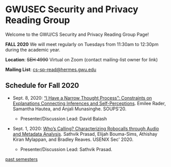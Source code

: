 # GWUSEC Security and Privacy Reading Group

Welcome to the GWU/CS Security and Privacy Reading Group Page!

**FALL 2020** We will meet regularly on Tuesdays from 11:30am to 12:30pm during the academic year. 

**Location**: ~~SEH 4990~~ Virtual on Zoom (contact mailing-list owner for link)

**Mailing List**: cs-sp-read@hermes.gwu.edu

## Schedule for Fall 2020


* Sept. 8, 2020: [“I Have a Narrow Thought Process”: Constraints on Explanations Connecting Inferences and Self-Perceptions](https://www.usenix.org/conference/soups2020/presentation/rader). Emilee Rader, Samantha Hautea, and Anjali Munasinghe. SOUPS’20.
  * Presenter/Discussion Lead: David Balash
  
* Sept. 1, 2020: [Who’s Calling? Characterizing Robocalls through Audio and Metadata Analysis](https://www.usenix.org/conference/usenixsecurity20/presentation/prasad). Sathvik Prasad, Elijah Bouma-Sims, Athishay Kiran Mylappan, and Bradley Reaves. USENIX Sec' 2020.
  * Presenter/Discussion Lead: Sathvik Prasad.

[past semesters](past/README.md)
